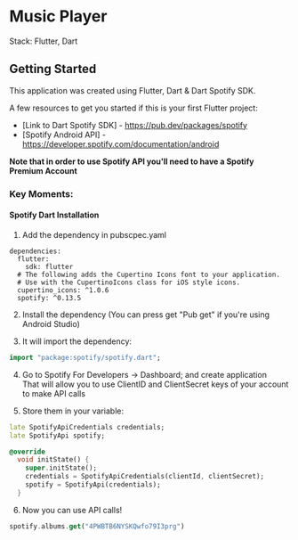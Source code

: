 # Music Player

Stack: Flutter, Dart

## Getting Started

This application was created using Flutter, Dart & Dart Spotify SDK.

A few resources to get you started if this is your first Flutter project:

- [Link to Dart Spotify SDK] - https://pub.dev/packages/spotify 
- [Spotify Android API] - https://developer.spotify.com/documentation/android

**Note that in order to use Spotify API you'll need to have a Spotify Premium Account**

### Key Moments:
#### Spotify Dart Installation
1) Add the dependency in pubscpec.yaml
```
dependencies:
  flutter:
    sdk: flutter
  # The following adds the Cupertino Icons font to your application.
  # Use with the CupertinoIcons class for iOS style icons.
  cupertino_icons: ^1.0.6
  spotify: ^0.13.5
```

2) Install the dependency (You can press get "Pub get" if you're using Android Studio)

3) It will import the dependency:
```dart
import "package:spotify/spotify.dart";
```

4) Go to Spotify For Developers -> Dashboard; and create application <br>
That will allow you to use ClientID and ClientSecret keys of your account to make API calls

5) Store them in your variable:
```dart
late SpotifyApiCredentials credentials;
late SpotifyApi spotify;

@override
  void initState() {
    super.initState();
    credentials = SpotifyApiCredentials(clientId, clientSecret);
    spotify = SpotifyApi(credentials);
  }
```

6) Now you can use API calls!
```dart
spotify.albums.get("4PWBTB6NYSKQwfo79I3prg")
```
